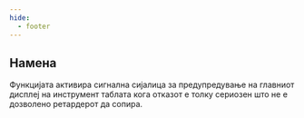 ```yaml
---
hide:
  - footer
---
```


## Намена

Функцијата активира сигнална сијалица за предупредување на главниот дисплеј на инструмент таблата кога отказот е толку сериозен што не е дозволено ретардерот да сопира.
